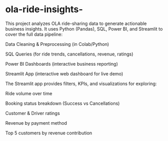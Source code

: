 # ola-ride-insights-
This project analyzes OLA ride-sharing data to generate actionable business insights.
It uses Python (Pandas), SQL, Power BI, and Streamlit to cover the full data pipeline:

Data Cleaning & Preprocessing (in Colab/Python)

SQL Queries (for ride trends, cancellations, revenue, ratings)

Power BI Dashboards (interactive business reporting)

Streamlit App (interactive web dashboard for live demo)

The Streamlit app provides filters, KPIs, and visualizations for exploring:

Ride volume over time

Booking status breakdown (Success vs Cancellations)

Customer & Driver ratings

Revenue by payment method

Top 5 customers by revenue contribution
